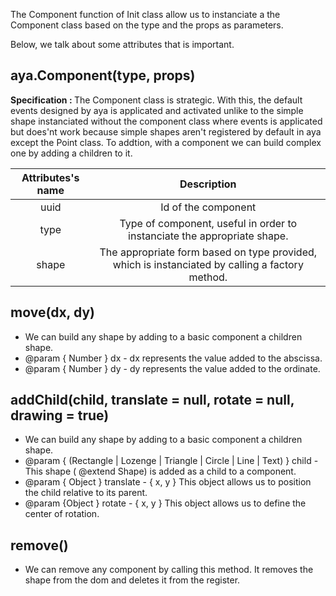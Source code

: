 
The Component function of Init class allow us to instanciate a the Component class based on the type and the props as parameters.


Below, we talk about some attributes that is important.
## aya.Component(type, props)

<b>Specification : </b>  The Component class is strategic.
With this, the default events designed by aya is applicated and activated unlike to the simple shape instanciated without the component class where events is applicated but does'nt work because simple shapes aren't registered by default in aya except the Point class.
To addtion, with a component we can build complex one by adding a children to it.


| Attributes's name             | Description
| :-------------:               |:-------------:|
| uuid                         |  Id of the component |
| type                         | Type of component, useful in order to instanciate the appropriate shape. |
| shape                        | The appropriate form based on type provided, which is instanciated by calling a factory method.     |

## move(dx, dy)

   * We can build any shape by adding to a basic component a children shape.
   * @param { Number } dx -  dx represents the value added to the abscissa.
   * @param { Number } dy  -  dy represents the value added to the ordinate.



## addChild(child, translate = null, rotate = null, drawing = true)

   * We can build any shape by adding to a basic component a children shape.
   * @param { (Rectangle | Lozenge | Triangle | Circle | Line | Text) } child - This shape ( @extend Shape) is added as a child to a component.
   * @param { Object } translate - { x, y } This object allows us to position the child relative to its parent.
   * @param {Object } rotate  - { x, y } This object allows us to define the center of rotation.


## remove()

   * We can remove any component by calling this method.
   It removes the shape from the dom and deletes it from the register.